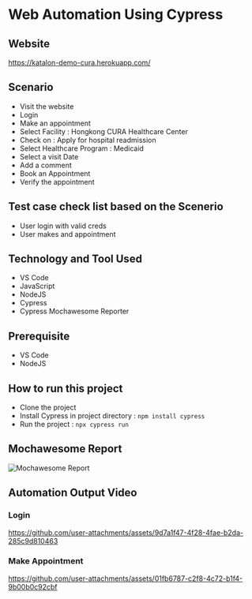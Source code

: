 # Web Automation Using Cypress

## Website
https://katalon-demo-cura.herokuapp.com/

## Scenario
- Visit the website
- Login
- Make an appointment
- Select Facility : Hongkong CURA Healthcare Center
- Check on : Apply for hospital readmission
- Select Healthcare Program : Medicaid
- Select a visit Date
- Add a comment
- Book an Appointment
- Verify the appointment

## Test case check list based on the Scenerio
- User login with valid creds
- User makes and appointment

## Technology and Tool Used
- VS Code
- JavaScript
- NodeJS
- Cypress
- Cypress Mochawesome Reporter

## Prerequisite
- VS Code
- NodeJS

## How to run this project
- Clone the project
- Install Cypress in project directory : `npm install cypress`
- Run the project : `npx cypress run`

## Mochawesome Report
![Mochawesome Report](https://github.com/user-attachments/assets/c1a3b21c-610f-4eb8-8ee3-b4956f5bfac2)

## Automation Output Video
### Login
https://github.com/user-attachments/assets/9d7a1f47-4f28-4fae-b2da-285c9d810463

### Make Appointment
https://github.com/user-attachments/assets/01fb6787-c2f8-4c72-b1f4-9b00b0c92cbf
